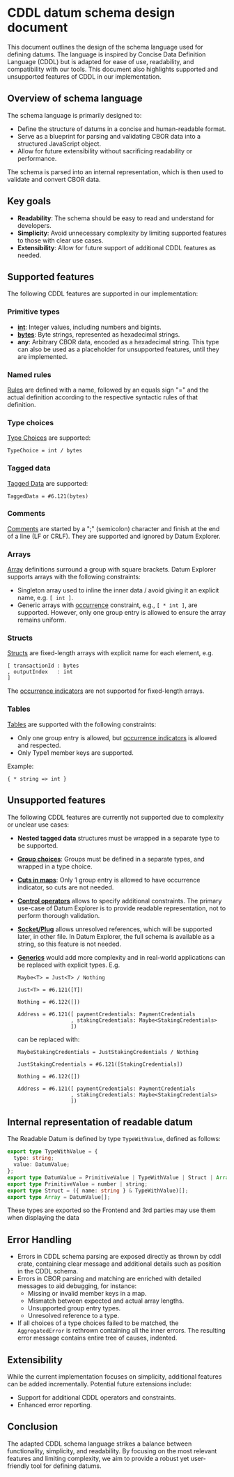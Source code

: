 # CDDL datum schema design document

This document outlines the design of the schema language used for defining datums. The language is inspired by Concise Data Definition Language (CDDL) but is adapted for ease of use, readability, and compatibility with our tools. This document also highlights supported and unsupported features of CDDL in our implementation.

## Overview of schema language

The schema language is primarily designed to:

- Define the structure of datums in a concise and human-readable format.
- Serve as a blueprint for parsing and validating CBOR data into a structured JavaScript object.
- Allow for future extensibility without sacrificing readability or performance.

The schema is parsed into an internal representation, which is then used to validate and convert CBOR data.

## Key goals

- **Readability**: The schema should be easy to read and understand for developers.
- **Simplicity**: Avoid unnecessary complexity by limiting supported features to those with clear use cases.
- **Extensibility**: Allow for future support of additional CDDL features as needed.

## Supported features

The following CDDL features are supported in our implementation:

### Primitive types

- [**int**](https://www.rfc-editor.org/rfc/rfc8610.html#section-3.3): Integer values, including numbers and bigints.
- [**bytes**](https://www.rfc-editor.org/rfc/rfc8610.html#section-3.3): Byte strings, represented as hexadecimal strings.
- **any**: Arbitrary CBOR data, encoded as a hexadecimal string. This type can also be used as a placeholder for unsupported features, until they are implemented.

### Named rules

[Rules](https://www.rfc-editor.org/rfc/rfc8610.html#section-3.1) are defined with a name, followed by an equals sign "=" and the actual definition according to the respective syntactic rules of that definition.

### Type choices

[Type Choices](https://www.rfc-editor.org/rfc/rfc8610.html#section-2.2.2) are supported:

```
TypeChoice = int / bytes
```

### Tagged data

[Tagged Data](https://www.rfc-editor.org/rfc/rfc8610.html#section-3.6) are supported:

```
TaggedData = #6.121(bytes)
```

### Comments

[Comments](https://www.rfc-editor.org/rfc/rfc8610.html#section-3.1) are started by a ";" (semicolon) character and finish at the end of a line (LF or CRLF). They are supported and ignored by Datum Explorer.

### Arrays

[Array](https://www.rfc-editor.org/rfc/rfc8610.html#section-3.4) definitions surround a group with square brackets. Datum Explorer supports arrays with the following constraints:

- Singleton array used to inline the inner data / avoid giving it an explicit name, e.g. `[ int ]`.
- Generic arrays with [occurrence](https://www.rfc-editor.org/rfc/rfc8610.html#section-3.2) constraint, e.g., `[ * int ]`, are supported. However, only one group entry is allowed to ensure the array remains uniform.

### Structs

[Structs](https://www.rfc-editor.org/rfc/rfc8610.html#section-3.5.1) are fixed-length arrays with explicit name for each element, e.g.

```
[ transactionId : bytes
, outputIndex   : int
]
```

The [occurrence indicators](https://www.rfc-editor.org/rfc/rfc8610.html#section-3.2) are not supported for fixed-length arrays.

### Tables

[Tables](https://www.rfc-editor.org/rfc/rfc8610.html#section-3.5.2) are supported with the following constraints:

- Only one group entry is allowed, but [occurrence indicators](https://www.rfc-editor.org/rfc/rfc8610.html#section-3.2) is allowed and respected.
- Only Type1 member keys are supported.

Example:

```
{ * string => int }
```

## Unsupported features

The following CDDL features are currently not supported due to complexity or unclear use cases:

- **Nested tagged data** structures must be wrapped in a separate type to be supported.
- [**Group choices**](https://www.rfc-editor.org/rfc/rfc8610.html#section-2.2.2): Groups must be defined in a separate types, and wrapped in a type choice.
- [**Cuts in maps**](https://www.rfc-editor.org/rfc/rfc8610.html#section-3.5.4): Only 1 group entry is allowed to have occurrence indicator, so cuts are not needed.
- [**Control operators**](https://www.rfc-editor.org/rfc/rfc8610.html#section-3.8) allows to specify additional constraints. The primary use-case of Datum Explorer is to provide readable representation, not to perform thorough validation.
- [**Socket/Plug**](https://www.rfc-editor.org/rfc/rfc8610.html#section-3.9) allows unresolved references, which will be supported later, in other file. In Datum Explorer, the full schema is available as a string, so this feature is not needed.
- [**Generics**](https://www.rfc-editor.org/rfc/rfc8610.html#section-3.10) would add more complexity and in real-world applications can be replaced with explicit types. E.g.

  ```
  Maybe<T> = Just<T> / Nothing

  Just<T> = #6.121([T])

  Nothing = #6.122([])

  Address = #6.121([ paymentCredentials: PaymentCredentials
                   , stakingCredentials: Maybe<StakingCredentials>
                   ])
  ```

  can be replaced with:

  ```
  MaybeStakingCredentials = JustStakingCredentials / Nothing

  JustStakingCredentials = #6.121([StakingCredentials])

  Nothing = #6.122([])

  Address = #6.121([ paymentCredentials: PaymentCredentials
                   , stakingCredentials: Maybe<StakingCredentials>
                   ])
  ```

## Internal representation of readable datum

The Readable Datum is defined by type `TypeWithValue`, defined as follows:

```ts
export type TypeWithValue = {
  type: string;
  value: DatumValue;
};
export type DatumValue = PrimitiveValue | TypeWithValue | Struct | Array;
export type PrimitiveValue = number | string;
export type Struct = ({ name: string } & TypeWithValue)[];
export type Array = DatumValue[];
```

These types are exported so the Frontend and 3rd parties may use them when displaying the data

## Error Handling

- Errors in CDDL schema parsing are exposed directly as thrown by cddl crate, containing clear message and additional details such as position in the CDDL schema.
- Errors in CBOR parsing and matching are enriched with detailed messages to aid debugging, for instance:
  - Missing or invalid member keys in a map.
  - Mismatch between expected and actual array lengths.
  - Unsupported group entry types.
  - Unresolved reference to a type.
- If all choices of a type choices failed to be matched, the `AggregatedError` is rethrown containing all the inner errors. The resulting error message contains entire tree of causes, indented.

## Extensibility

While the current implementation focuses on simplicity, additional features can be added incrementally. Potential future extensions include:

- Support for additional CDDL operators and constraints.
- Enhanced error reporting.

## Conclusion

The adapted CDDL schema language strikes a balance between functionality, simplicity, and readability. By focusing on the most relevant features and limiting complexity, we aim to provide a robust yet user-friendly tool for defining datums.

